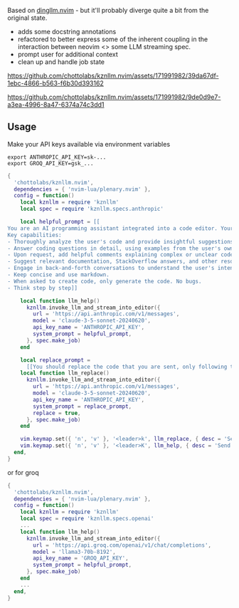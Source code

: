Based on [dingllm.nvim](https://github.com/yacineMTB/dingllm.nvim) - but it'll probably diverge quite a bit from the original state.

- adds some docstring annotations
- refactored to better express some of the inherent coupling in the interaction
between neovim <> some LLM streaming spec.
- prompt user for additional context
- clean up and handle job state


https://github.com/chottolabs/kznllm.nvim/assets/171991982/39da67df-1ebc-4866-b563-f6b30d393162

https://github.com/chottolabs/kznllm.nvim/assets/171991982/9de0d9e7-a3ea-4996-8a47-6374a74c3dd1



## Usage

Make your API keys available via environment variables
```
export ANTHROPIC_API_KEY=sk-...
export GROQ_API_KEY=gsk_...
```

```lua
{
  'chottolabs/kznllm.nvim',
  dependencies = { 'nvim-lua/plenary.nvim' },
  config = function()
    local kznllm = require 'kznllm'
    local spec = require 'kznllm.specs.anthropic'

    local helpful_prompt = [[
You are an AI programming assistant integrated into a code editor. Your purpose is to help the user with programming tasks as they write code.
Key capabilities:
- Thoroughly analyze the user's code and provide insightful suggestions for improvements related to best practices, performance, readability, and maintainability. Explain your reasoning.
- Answer coding questions in detail, using examples from the user's own code when relevant. Break down complex topics step- Spot potential bugs and logical errors. Alert the user and suggest fixes.
- Upon request, add helpful comments explaining complex or unclear code.
- Suggest relevant documentation, StackOverflow answers, and other resources related to the user's code and questions.
- Engage in back-and-forth conversations to understand the user's intent and provide the most helpful information.
- Keep concise and use markdown.
- When asked to create code, only generate the code. No bugs.
- Think step by step]]

    local function llm_help()
      kznllm.invoke_llm_and_stream_into_editor({
        url = 'https://api.anthropic.com/v1/messages',
        model = 'claude-3-5-sonnet-20240620',
        api_key_name = 'ANTHROPIC_API_KEY',
        system_prompt = helpful_prompt,
      }, spec.make_job)
    end

    local replace_prompt =
      [[You should replace the code that you are sent, only following the comments. Do not talk at all. Only output valid code. Do not provide any backticks that surround the code. Never ever output backticks like this ```. Any comment that is asking you for something should be removed after you satisfy them. Other comments should left alone. Do not output backticks]]
    local function llm_replace()
      kznllm.invoke_llm_and_stream_into_editor({
        url = 'https://api.anthropic.com/v1/messages',
        model = 'claude-3-5-sonnet-20240620',
        api_key_name = 'ANTHROPIC_API_KEY',
        system_prompt = replace_prompt,
        replace = true,
      }, spec.make_job)
    end

    vim.keymap.set({ 'n', 'v' }, '<leader>k', llm_replace, { desc = 'Send current selection to LLM llm_replace' })
    vim.keymap.set({ 'n', 'v' }, '<leader>K', llm_help, { desc = 'Send current selection to LLM llm_help' })
  end,
}
```

or for groq
```lua
{
  'chottolabs/kznllm.nvim',
  dependencies = { 'nvim-lua/plenary.nvim' },
  config = function()
    local kznllm = require 'kznllm'
    local spec = require 'kznllm.specs.openai'
    ...
    local function llm_help()
      kznllm.invoke_llm_and_stream_into_editor({
        url = 'https://api.groq.com/openai/v1/chat/completions',
        model = 'llama3-70b-8192',
        api_key_name = 'GROQ_API_KEY',
        system_prompt = helpful_prompt,
      }, spec.make_job)
    end
    ...
  end,
}
```
